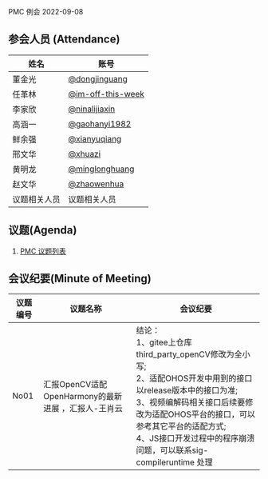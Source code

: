 PMC 例会 2022-09-08

## 参会人员 (Attendance)

| 姓名     | 账号                                       |
| ------ | ---------------------------------------- |
| 董金光    | [@dongjinguang](https://gitee.com/dongjinguang) |
| 任革林    | [@im-off-this-week](https://gitee.com/im-off-this-week) |
| 李家欣    | [@ninalijiaxin](https://gitee.com/ninalijiaxin) |
| 高涵一    | [@gaohanyi1982](https://gitee.com/gaohanyi1982) |
| 鲜余强    | [@xianyuqiang](https://gitee.com/klooer) |
| 邢文华    | [@xhuazi](https://gitee.com/xhuazi)      |
| 黄明龙    | [@minglonghuang](https://gitee.com/minglonghuang) |
| 赵文华    | [@zhaowenhua](https://gitee.com/shidi_snow) |
| 议题相关人员 | 议题相关人员                                   |

## 议题(Agenda)

1. [PMC 议题列表](https://docs.qingque.cn/s/home/eZQB8yRFQfEFeAxk_6JKZEE0q?identityId=1tbICPd8j3s)

## 会议纪要(Minute of Meeting)

| 议题编号 | 议题名称                         | 会议纪要                                     |
| ---- | ---------------------------- |---------------------------------------- |
| No01 | 汇报OpenCV适配OpenHarmony的最新进展 ，汇报人-王肖云| 结论：<br> 1、gitee上仓库third_party_openCV修改为全小写; <br> 2、适配OHOS开发中用到的接口以release版本中的接口为准; <br> 3、视频编解码相关接口后续要修改为适配OHOS平台的接口，可以参考其它平台的适配方式; <br> 4、JS接口开发过程中的程序崩溃问题，可以联系sig-compileruntime 处理 |
